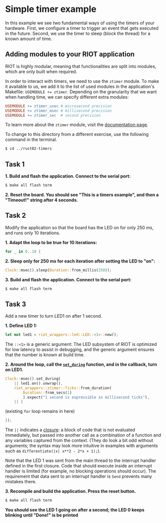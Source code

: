 # Simple timer example

In this example we see two fundamental ways of using the timers of your hardware.
First, we configure a timer to trigger an event that gets executed in the future.
Second, we use the timer to sleep (block the thread) for a known amount of time.

## Adding modules to your RIOT application
RIOT is highly modular, meaning that functionalities are split into modules, which
are only built when required.

In order to interact with timers, we need to use the `ztimer` module. To make it
available to us, we add it to the list of used modules in the application's
Makefile: `USEMODULE += ztimer`. Depending on the granularity that we want when
handling time, we can specify different extra modules:

```Makefile
USEMODULE += ztimer_usec # microsecond precision
USEMODULE += ztimer_msec # millisecond precision
USEMODULE += ztimer_sec  # second precision
```

To learn more about the `ztimer` module, visit the [documentation page](https://doc.riot-os.org/group__sys__ztimer.html).

To change to this directory from a different exercise, use the following command in the terminal.

```sh
$ cd ../rust02-timers
```

## Task 1
**1. Build and flash the application. Connect to the serial port:**
```sh
$ make all flash term
```

**2. Reset the board. You should see "This is a timers example", and then a "Timeout!" string after 4 seconds.**

## Task 2
Modify the application so that the board has the LED on for only 250 ms, and runs only 10 iterations.

**1. Adapt the loop to be true for 10 iterations:**
```rust
for _ in 0..10 {
```

**2. Sleep only for 250 ms for each iteration after setting the LED to "on":**
```rust
Clock::msec().sleep(Duration::from_millis(250));
```

**3. Build and flash the application. Connect to the serial port:**
```sh
$ make all flash term
```

## Task 3

Add a new timer to turn LED1 on after 1 second.

**1. Define LED 1:**
```rust
let mut led1 = riot_wrappers::led::LED::<1>::new();
```

The `::<1>` is a generic argument:
The LED subsystem of RIOT is optimized for low latency to assist in debugging,
and the generic argument ensures that the number is known at build time.

**2. Around the loop, call the [`set_during`](https://rustdoc.etonomy.org/riot_wrappers/ztimer/struct.Clock.html#method.set_during) function, and in the callback, turn on LED1.**

```rust
Clock::msec().set_during(
    || led1.on().unwrap(),
    riot_wrappers::ztimer::Ticks::from_duration(
        Duration::from_secs(1)
        ).expect("1 second is expressible in millisecond ticks"),
    || {
```

(existing `for` loop remains in here)

```rust
});
```

The `||` indicates a [closure](https://doc.rust-lang.org/book/ch13-01-closures.html):
a block of code that is not evaluated immediately,
but passed into another call as a combination of a function and any variables captured from the context.
(They do look a bit odd without arguments; the syntax may look more intuitive in examples with arguments such as `differentiate(|x| x**2 - 2*x + 1);`).

Note that the LED 1 was sent from the main thread to the interrupt handler defined in the first closure.
Code that should execute inside an interrupt handler is limited
(for example, no blocking operations should occur).
The requirement that data sent to an interrupt handler is `Send` prevents many mistakes there.

**3. Recompile and build the application. Press the reset button.**
```sh
$ make all flash term
```
**You should see the LED 1 going on after a second; the LED 0 keeps blinking until "Done!" is be printed**
